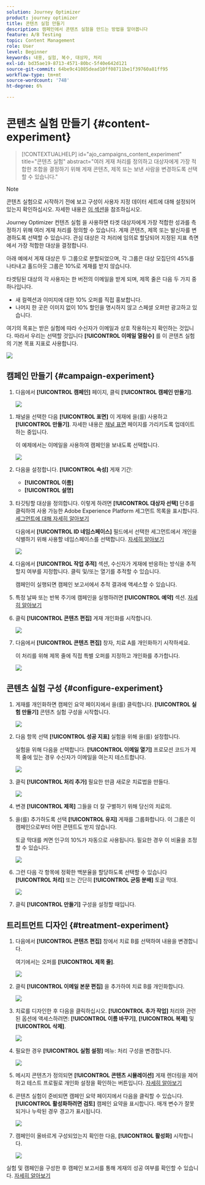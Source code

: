 ```yaml
---
solution: Journey Optimizer
product: journey optimizer
title: 콘텐츠 실험 만들기
description: 캠페인에서 콘텐츠 실험을 만드는 방법을 알아봅니다
feature: A/B Testing
topic: Content Management
role: User
level: Beginner
keywords: 내용, 실험, 복수, 대상자, 처리
exl-id: bd35ae19-8713-4571-80bc-5f40e642d121
source-git-commit: 64be9c41085dead10ff08711be1f39760a81ff95
workflow-type: tm+mt
source-wordcount: '748'
ht-degree: 6%

---
```


# 콘텐츠 실험 만들기 {#content-experiment}

>[!CONTEXTUALHELP]
>id="ajo_campaigns_content_experiment"
>title="콘텐츠 실험"
>abstract="여러 게재 처리를 정의하고 대상자에게 가장 적합한 조합을 결정하기 위해 게재 콘텐츠, 제목 또는 보낸 사람을 변경하도록 선택할 수 있습니다."

>[!NOTE]
>
>콘텐츠 실험으로 시작하기 전에 보고 구성이 사용자 지정 데이터 세트에 대해 설정되어 있는지 확인하십시오. 자세한 내용은 [이 섹션](reporting-configuration.md)을 참조하십시오.

Journey Optimizer 컨텐츠 실험 을 사용하면 타겟 대상자에게 가장 적합한 성과를 측정하기 위해 여러 게재 처리를 정의할 수 있습니다. 게재 콘텐츠, 제목 또는 발신자를 변경하도록 선택할 수 있습니다. 관심 대상은 각 처리에 임의로 할당되어 지정된 지표 측면에서 가장 적합한 대상을 결정합니다.

아래 예에서 게재 대상은 두 그룹으로 분할되었으며, 각 그룹은 대상 모집단의 45%를 나타내고 홀드아웃 그룹은 10%로 게재를 받지 않습니다.

타겟팅된 대상의 각 사용자는 한 버전의 이메일을 받게 되며, 제목 줄은 다음 두 가지 중 하나입니다.

* 새 컬렉션과 이미지에 대한 10% 오퍼를 직접 홍보합니다.
* 나머지 한 곳은 이미지 없이 10% 할인을 명시하지 않고 스페셜 오퍼만 광고하고 있습니다.

여기의 목표는 받은 실험에 따라 수신자가 이메일과 상호 작용하는지 확인하는 것입니다. 따라서 우리는 선택할 것입니다 **[!UICONTROL 이메일 열람수]** 를 이 콘텐츠 실험의 기본 목표 지표로 사용합니다.

![](assets/content_experiment.png)

## 캠페인 만들기 {#campaign-experiment}

1. 다음에서 **[!UICONTROL 캠페인]** 페이지, 클릭 **[!UICONTROL 캠페인 만들기]**.

   ![](assets/content_experiment_1.png)

<!--
1. In the **[!UICONTROL Properties]** section, choose your **[!UICONTROL Campaign type]**:

    * **[!UICONTROL Scheduled]**: designed to send marketing messages and can be executed immediately or at a specified date.

    * **[!UICONTROL API-Triggered]**: designed to send transactional messages, such as password reset notifications or cart abandonment reminders. 
    
        To execute an API-triggered campaign, you will need to make an API call. [Learn more](api-triggered-campaigns.md)
-->
1. 채널을 선택한 다음 **[!UICONTROL 표면]** 이 게재에 을(를) 사용하고 **[!UICONTROL 만들기]**. 자세한 내용은 [채널 표면](../configuration/channel-surfaces.md) 페이지를 가리키도록 업데이트하는 중입니다.

   이 예제에서는 이메일을 사용하여 캠페인을 보내도록 선택합니다.

   ![](assets/content_experiment_2.png)

1. 다음을 설정합니다. **[!UICONTROL 속성]** 게재 기간:
   * **[!UICONTROL 이름]**
   * **[!UICONTROL 설명]**

1. 타깃팅할 대상을 정의합니다. 이렇게 하려면 **[!UICONTROL 대상자 선택]** 단추를 클릭하여 사용 가능한 Adobe Experience Platform 세그먼트 목록을 표시합니다. [세그먼트에 대해 자세히 알아보기](../segment/about-segments.md)

   다음에서 **[!UICONTROL ID 네임스페이스]** 필드에서 선택한 세그먼트에서 개인을 식별하기 위해 사용할 네임스페이스를 선택합니다. [자세히 알아보기](get-started-experiment.md#content-experiment-work)

   ![](assets/content_experiment_16.png)

1. 다음에서 **[!UICONTROL 작업 추적]** 섹션, 수신자가 게재에 반응하는 방식을 추적할지 여부를 지정합니다. 클릭 및/또는 열기를 추적할 수 있습니다.

   캠페인이 실행되면 캠페인 보고서에서 추적 결과에 액세스할 수 있습니다.

1. 특정 날짜 또는 반복 주기에 캠페인을 실행하려면 **[!UICONTROL 예약]** 섹션. [자세히 알아보기](create-campaign.md)

1. 클릭 **[!UICONTROL 콘텐츠 편집]** 게재 개인화를 시작합니다.

   ![](assets/content_experiment_17.png)

1. 다음에서 **[!UICONTROL 콘텐츠 편집]** 창자, 치료 A를 개인화하기 시작하세요.

   이 처리를 위해 제목 줄에 직접 특별 오퍼를 지정하고 개인화를 추가합니다.

   ![](assets/content_experiment_5.png)

## 콘텐츠 실험 구성 {#configure-experiment}

1. 게재를 개인화하면 캠페인 요약 페이지에서 을(를) 클릭합니다. **[!UICONTROL 실험 만들기]** 콘텐츠 실험 구성을 시작합니다.

   ![](assets/content_experiment_3.png)

1. 다음 항목 선택 **[!UICONTROL 성공 지표]** 실험을 위해 을(를) 설정합니다.

   실험을 위해 다음을 선택합니다. **[!UICONTROL 이메일 열기]** 프로모션 코드가 제목 줄에 있는 경우 수신자가 이메일을 여는지 테스트합니다.

   ![](assets/content_experiment_11.png)

1. 클릭 **[!UICONTROL 처리 추가]** 필요한 만큼 새로운 치료법을 만들다.

   ![](assets/content_experiment_8.png)

1. 변경 **[!UICONTROL 제목]** 그들을 더 잘 구별하기 위해 당신의 치료의.

1. 을(를) 추가하도록 선택 **[!UICONTROL 유지]** 게재를 그룹화합니다. 이 그룹은 이 캠페인으로부터 어떤 콘텐트도 받지 않습니다.

   토글 막대를 켜면 인구의 10%가 자동으로 사용됩니다. 필요한 경우 이 비율을 조정할 수 있습니다.

   ![](assets/content_experiment_12.png)

1. 그런 다음 각 항목에 정확한 백분율을 할당하도록 선택할 수 있습니다 **[!UICONTROL 처리]** 또는 간단히 **[!UICONTROL 균등 분배]** 토글 막대.

   ![](assets/content_experiment_13.png)

1. 클릭 **[!UICONTROL 만들기]** 구성을 설정할 때입니다.

## 트리트먼트 디자인 {#treatment-experiment}

1. 다음에서 **[!UICONTROL 콘텐츠 편집]** 창에서 치료 B를 선택하여 내용을 변경합니다.

   여기에서는 오퍼를 **[!UICONTROL 제목 줄]**.

   ![](assets/content_experiment_18.png)

1. 클릭 **[!UICONTROL 이메일 본문 편집]** 을 추가하여 치료 B를 개인화합니다.

   ![](assets/content_experiment_9.png)

1. 치료를 디자인한 후 다음을 클릭하십시오. **[!UICONTROL 추가 작업]** 처리와 관련된 옵션에 액세스하려면: **[!UICONTROL 이름 바꾸기]**, **[!UICONTROL 복제]** 및 **[!UICONTROL 삭제]**.

   ![](assets/content_experiment_7.png)

1. 필요한 경우 **[!UICONTROL 실험 설정]** 메뉴: 처리 구성을 변경합니다.

   ![](assets/content_experiment_19.png)

1. 메시지 콘텐츠가 정의되면 **[!UICONTROL 콘텐츠 시뮬레이션]** 게재 렌더링을 제어하고 테스트 프로필로 개인화 설정을 확인하는 버튼입니다. [자세히 알아보기](../email/preview.md)

1. 콘텐츠 실험이 준비되면 캠페인 요약 페이지에서 다음을 클릭할 수 있습니다. **[!UICONTROL 활성화하려면 검토]** 캠페인 요약을 표시합니다. 매개 변수가 잘못되거나 누락된 경우 경고가 표시됩니다.

   ![](assets/content_experiment_15.png)

1. 캠페인이 올바르게 구성되었는지 확인한 다음, **[!UICONTROL 활성화]** 시작합니다.

   ![](assets/content_experiment_14.png)

실험 및 캠페인을 구성한 후 캠페인 보고서를 통해 게재의 성공 여부를 확인할 수 있습니다. [자세히 알아보기](../reports/campaign-global-report.md#experimentation-report)
